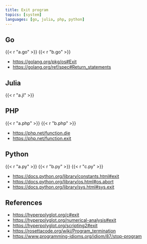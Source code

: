 ```yaml
---
title: Exit program
topics: [system]
languages: [go, julia, php, python]
---
```


## Go

{{< r "a.go" >}}
{{< r "b.go" >}}

- <https://golang.org/pkg/os#Exit>
- <https://golang.org/ref/spec#Return_statements>

## Julia

{{< r "a.jl" >}}

## PHP

{{< r "a.php" >}}
{{< r "b.php" >}}

- <https://php.net/function.die>
- <https://php.net/function.exit>

## Python

{{< r "a.py" >}}
{{< r "b.py" >}}
{{< r "c.py" >}}

- <https://docs.python.org/library/constants.html#exit>
- <https://docs.python.org/library/os.html#os.abort>
- <https://docs.python.org/library/sys.html#sys.exit>

## References

- <https://hyperpolyglot.org/c#exit>
- <https://hyperpolyglot.org/numerical-analysis#exit>
- <https://hyperpolyglot.org/scripting2#exit>
- <https://rosettacode.org/wiki/Program_termination>
- <https://www.programming-idioms.org/idiom/87/stop-program>

